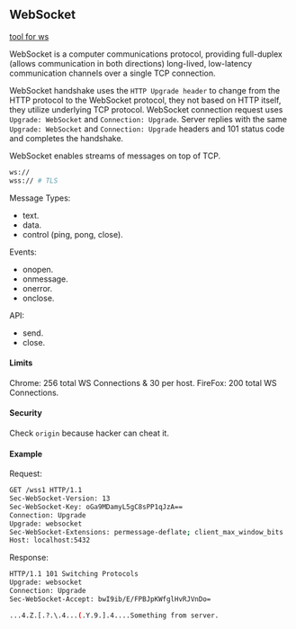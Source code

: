 WebSocket
-

[tool for ws](https://github.com/zaproxy/zaproxy)

WebSocket is a computer communications protocol,
providing full-duplex (allows communication in both directions)
long-lived, low-latency communication channels over a single TCP connection.

WebSocket handshake uses the `HTTP Upgrade header`
to change from the HTTP protocol to the WebSocket protocol,
they not based on HTTP itself, they utilize underlying TCP protocol.
WebSocket connection request uses `Upgrade: WebSocket` and `Connection: Upgrade`.
Server replies with the same `Upgrade: WebSocket` and `Connection: Upgrade` headers
and 101 status code and completes the handshake.

WebSocket enables streams of messages on top of TCP.

````sh
ws://
wss:// # TLS
````

Message Types:
* text.
* data.
* control (ping, pong, close).

Events:
* onopen.
* onmessage.
* onerror.
* onclose.

API:
* send.
* close.

#### Limits

Chrome: 256 total WS Connections & 30 per host.
FireFox: 200 total WS Connections.

#### Security

Check `origin` because hacker can cheat it.

#### Example

Request:
````sh
GET /wss1 HTTP/1.1
Sec-WebSocket-Version: 13
Sec-WebSocket-Key: oGa9MDamyL5gC8sPP1qJzA==
Connection: Upgrade
Upgrade: websocket
Sec-WebSocket-Extensions: permessage-deflate; client_max_window_bits
Host: localhost:5432
````

Response:
````sh
HTTP/1.1 101 Switching Protocols
Upgrade: websocket
Connection: Upgrade
Sec-WebSocket-Accept: bwI9ib/E/FPBJpKWfglHvRJVnDo=

...4.Z.[.?.\.4...(.Y.9.].4....Something from server.
````
